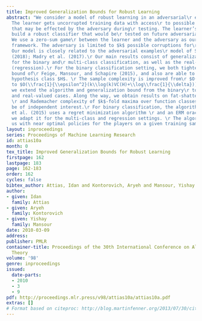 ```yaml
---
title: Improved Generalization Bounds for Robust Learning
abstract: "We consider a model of robust learning in an adversarial\r environment.
  The learner gets uncorrupted training data with access\r to possible corruptions
  that may be effected by the adversary during\r testing. The learner’s goal is to
  build a robust classifier that would be\r tested on future adversarial examples.
  We use a zero-sum game\r between the learner and the adversary as our game theoretic\r
  framework. The adversary is limited to $k$ possible corruptions for\r each input.
  Our model is closely related to the adversarial examples\r model of Schmidt et al.
  (2018); Madry et al. (2017).\r Our main results consist of generalization bounds
  for the binary and\r multi-class classification, as well as the real-valued case
  (regression).\r For the binary classification setting, we both tighten the generalization
  bound of\r Feige, Mansour, and Schapire (2015), and also are able to handle an infinite
  hypothesis class $H$. \r The sample complexity is improved from\r $O(\\frac{1}{\\epsilon^4}\\log(\\frac{|H|}{\\delta}))$
  to $O(\\frac{1}{\\epsilon^2}(k\\log(k)VC(H)+\\log\\frac{1}{\\delta}))$.\r Additionally,
  we extend the algorithm and generalization bound from the binary\r to the multiclass
  and real-valued cases. Along the way, we obtain results on fat-shattering dimension
  \r and Rademacher complexity of $k$-fold maxima over function classes; these may
  be of independent interest.\r For binary classification, the algorithm of Feige
  et al. (2015) uses a regret minimization algorithm \r and an ERM oracle as a blackbox;
  we adapt it for the multi-class and regression settings. \r The algorithm provides
  us with near optimal policies for the players on a given training sample."
layout: inproceedings
series: Proceedings of Machine Learning Research
id: attias10a
month: 0
tex_title: Improved Generalization Bounds for Robust Learning
firstpage: 162
lastpage: 183
page: 162-183
order: 162
cycles: false
bibtex_author: Attias, Idan and Kontorovich, Aryeh and Mansour, Yishay
author:
- given: Idan
  family: Attias
- given: Aryeh
  family: Kontorovich
- given: Yishay
  family: Mansour
date: 2010-03-09
address: 
publisher: PMLR
container-title: Proceedings of the 30th International Conference on Algorithmic Learning
  Theory
volume: '98'
genre: inproceedings
issued:
  date-parts:
  - 2010
  - 3
  - 9
pdf: http://proceedings.mlr.press/v98/attias10a/attias10a.pdf
extras: []
# Format based on citeproc: http://blog.martinfenner.org/2013/07/30/citeproc-yaml-for-bibliographies/
---
```

